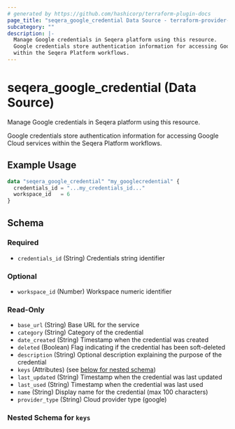 ```yaml
---
# generated by https://github.com/hashicorp/terraform-plugin-docs
page_title: "seqera_google_credential Data Source - terraform-provider-seqera"
subcategory: ""
description: |-
  Manage Google credentials in Seqera platform using this resource.
  Google credentials store authentication information for accessing Google Cloud services
  within the Seqera Platform workflows.
---
```


# seqera_google_credential (Data Source)

Manage Google credentials in Seqera platform using this resource.

Google credentials store authentication information for accessing Google Cloud services
within the Seqera Platform workflows.

## Example Usage

```terraform
data "seqera_google_credential" "my_googlecredential" {
  credentials_id = "...my_credentials_id..."
  workspace_id   = 6
}
```

<!-- schema generated by tfplugindocs -->
## Schema

### Required

- `credentials_id` (String) Credentials string identifier

### Optional

- `workspace_id` (Number) Workspace numeric identifier

### Read-Only

- `base_url` (String) Base URL for the service
- `category` (String) Category of the credential
- `date_created` (String) Timestamp when the credential was created
- `deleted` (Boolean) Flag indicating if the credential has been soft-deleted
- `description` (String) Optional description explaining the purpose of the credential
- `keys` (Attributes) (see [below for nested schema](#nestedatt--keys))
- `last_updated` (String) Timestamp when the credential was last updated
- `last_used` (String) Timestamp when the credential was last used
- `name` (String) Display name for the credential (max 100 characters)
- `provider_type` (String) Cloud provider type (google)

<a id="nestedatt--keys"></a>
### Nested Schema for `keys`
